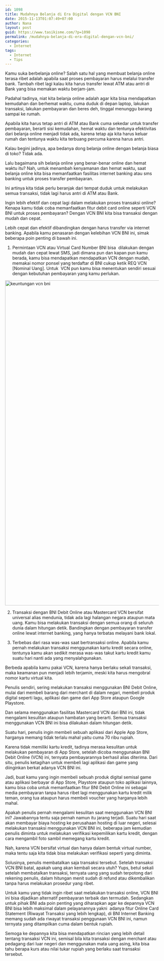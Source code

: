 ```yaml
---
id: 1098
title: Mudahnya Belanja di Era Digital dengan VCN BNI
date: 2015-11-13T01:07:49+07:00
author: Nana
layout: post
guid: https://www.tasikisme.com/?p=1098
permalink: /mudahnya-belanja-di-era-digital-dengan-vcn-bni/
categories:
  - Internet
tags:
  - Internet
  - Tips
---
```

Kamu suka berbelanja online? Salah satu hal yang membuat belanja online terasa ribet adalah apabila saat proses pembayaran harus melalui transfer bank. Tambah ribet lagi kalau kita harus transfer lewat ATM atau antri di Bank yang bisa memakan waktu berjam-jam.

Padahal tadinya, niat kita belanja online adalah agar kita bisa mendapatkan kemudahan dan berhemat waktu, cuma duduk di depan laptop, lakukan transaksi, lakukan pembayaran dan beres deh, tinggal menunggu barang sampai ke rumah.

Apabila kita harus tetap antri di ATM atau Bank cuma sekedar untuk transfer pembayaran, berarti sisi kemudahan, hemat waktu dan tentunya efektivitas dari belanja online menjadi tidak ada, karena tetap aja kita harus keluar rumah dan tentunya waktu kita terbuang percuma karena harus antri.

Kalau begini jadinya, apa bedanya dong belanja online dengan belanja biasa di toko? Tidak ada.

Lalu bagaimana sih belanja online yang benar-benar online dan hemat waktu itu? Nah, untuk menambah kenyamanan dan hemat waktu, saat belanja online kita bisa memanfaatkan fasilitas internet banking atau sms banking untuk proses transfer pembayaran.

Ini artinya kita tidak perlu beranjak dari tempat duduk untuk melakukan semua transaksi, tidak lagi harus antri di ATM atau Bank.

Ingin lebih efektif dan cepat lagi dalam melakukan proses transaksi online? Kenapa kamu tidak coba memanfaatkan fitur debit card online seperti VCN BNI untuk proses pembayaran? Dengan VCN BNI kita bisa transaksi dengan mudah dan cepat.

Lebih cepat dan efektif dibandingkan dengan harus transfer via internet banking. Apabila kamu penasaran dengan kelebihan VCN BNI ini, simak beberapa poin penting di bawah ini.

1. Permintaan VCN atau Virtual Card Number BNI bisa  dilakukan dengan mudah dan cepat lewat SMS, jadi dimana pun dan kapan pun kamu berada, kamu bisa mendapatkan mendapatkan VCN dengan mudah, memakai nomor ponsel yang terdaftar di BNI cukup ketik REQ VCN [Nominal Uang]. Untuk  VCN pun kamu bisa menentukan sendiri sesuai dengan kebutuhan pembayaran yang kamu perlukan.

<img loading="lazy" class="aligncenter wp-image-1099 size-full" src="https://www.tasikisme.com/wp-content/uploads/2015/11/keuntungan-vcn-bni.png" alt="keuntungan vcn bni" width="600" height="1065" srcset="https://www.tasikisme.com/wp-content/uploads/2015/11/keuntungan-vcn-bni.png 600w, https://www.tasikisme.com/wp-content/uploads/2015/11/keuntungan-vcn-bni-169x300.png 169w, https://www.tasikisme.com/wp-content/uploads/2015/11/keuntungan-vcn-bni-577x1024.png 577w" sizes="(max-width: 600px) 100vw, 600px" /> 

2. Transaksi dengan BNI Debit Online atau Mastercard VCN bersifat universal alias mendunia, tidak ada lagi halangan negara ataupun mata uang. Kamu bisa melakukan transaksi dengan semua orang di seluruh dunia dalam hitungan detik. Bandingkan dengan pembayaran transfer online lewat internet banking, yang hanya terbatas melayani bank lokal.

3. Terbebas dari rasa was-was saat bertransaksi online. Apabila kamu pernah melakukan transaksi menggunakan kartu kredit secara online, tentunya kamu akan sedikit merasa was-was takut kartu kredit kamu suatu hari nanti ada yang menyalahgunakan.

Berbeda apabila kamu pakai VCN, karena hanya berlaku sekali transaksi, maka keamanan pun menjadi lebih terjamin, meski kita harus mengobral nomor kartu virtual kita.

Penulis sendiri, sering melakukan transaksi menggunakan BNI Debit Online, mulai dari membeli barang dari merchant di dalam negari, membeli produk digital seperti lagu, aplikasi dan game dari App Store ataupun Google Playstore.

Dan selama menggunakan fasilitas Mastercard VCN dari BNI ini, tidak mengalami kesulitan ataupun hambatan yang berarti. Semua transaksi menggunakan VCN BNI ini bisa dilakukan dalam hitungan detik.

Suatu hari, penulis ingin membeli sebuah aplikasi dari Apple App Store, harganya memang tidak terlalu mahal yaitu cuma 70 ribu rupiah.

Karena tidak memiliki kartu kredit, tadinya merasa kesulitan untuk melakukan pembayaran di App Store, setelah dicoba menggunakan BNI Debit Online (VCN) ini, ternyata pembayarannya berhasil alias diterima. Dari situ, penulis ketagihan untuk membeli lagi aplikasi dan game yang diinginkan berkat adanya VCN BNI ini.

Jadi, buat kamu yang ingin membeli sebuah produk digital semisal game atau aplikasi berbayar di App Store, Playstore ataupun toko aplikasi lainnya, kamu bisa coba untuk memanfaatkan fitur BNI Debit Online ini sebagai media pembayaran tanpa harus ribet lagi menggunakan kartu kredit milik teman, orang tua ataupun harus membeli voucher yang harganya lebih mahal.

Apakah penulis pernah mengalami kesulitan saat menggunakan VCN BNI ini? Jawabannya tentu saja pernah namun itu jarang terjadi. Suatu hari saat akan membayar biaya hosting ke perusahaan hosting di luar negeri, selesai melakukan transaksi menggunakan VCN BNI ini, beberapa jam kemudian penulis diminta untuk melakukan verifikasi kepemilikan kartu kredit, dengan cara mengambil foto sambil memegang kartu kredit.

Nah, karena VCN bersifat virtual dan hanya dalam bentuk virtual number, maka tentu saja kita tidak bisa melakukan verifikasi seperti yang diminta.

Solusinya, penulis membatalkan saja transaksi tersebut. Setelah transaksi VCN BNI batal, apakah uang akan kembali secara utuh? Yups, betul sekali setelah membatalkan transaksi, ternyata uang yang sudah terpotong dari rekening penulis, dalam hitungan menit sudah di refund atau dikembalikan tanpa harus melakukan prosedur yang ribet.

Untuk kamu yang tidak ingin ribet saat melakukan transaksi online, VCN BNI ini bisa dijadikan alternatif pembayaran terbaik dan termudah. Sedangkan untuk pihak BNI ada poin penting yang diharapkan agar ke depannya VCN BNI bisa lebih maksimal dalam pelayanannya yakni  adanya fitur Online Card Statement (Riwayat Transaksi yang lebih lengkap), di BNI Internet Banking memang sudah ada riwayat transaksi penggunaan VCN BNI ini, namun ternyata yang ditampilkan cuma dalam bentuk rupiah.

Semoga ke depannya kita bisa mendapatkan rincian yang lebih detail tentang transaksi VCN ini, semisal bila kita transaksi dengan merchant atau pedagang dari luar negeri dan menggunakan mata uang asing, kita bisa tahu berapa kurs atau nilai tukar rupiah yang berlaku saat transaksi tersebut.